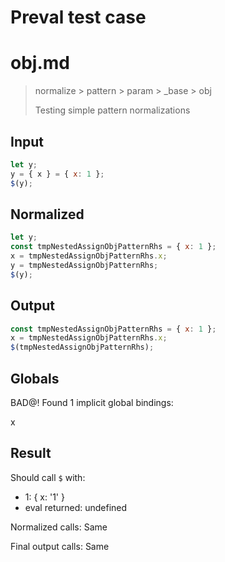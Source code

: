 # Preval test case

# obj.md

> normalize > pattern > param > _base > obj
>
> Testing simple pattern normalizations

## Input

`````js filename=intro
let y;
y = { x } = { x: 1 };
$(y);
`````

## Normalized

`````js filename=intro
let y;
const tmpNestedAssignObjPatternRhs = { x: 1 };
x = tmpNestedAssignObjPatternRhs.x;
y = tmpNestedAssignObjPatternRhs;
$(y);
`````

## Output

`````js filename=intro
const tmpNestedAssignObjPatternRhs = { x: 1 };
x = tmpNestedAssignObjPatternRhs.x;
$(tmpNestedAssignObjPatternRhs);
`````

## Globals

BAD@! Found 1 implicit global bindings:

x

## Result

Should call `$` with:
 - 1: { x: '1' }
 - eval returned: undefined

Normalized calls: Same

Final output calls: Same
